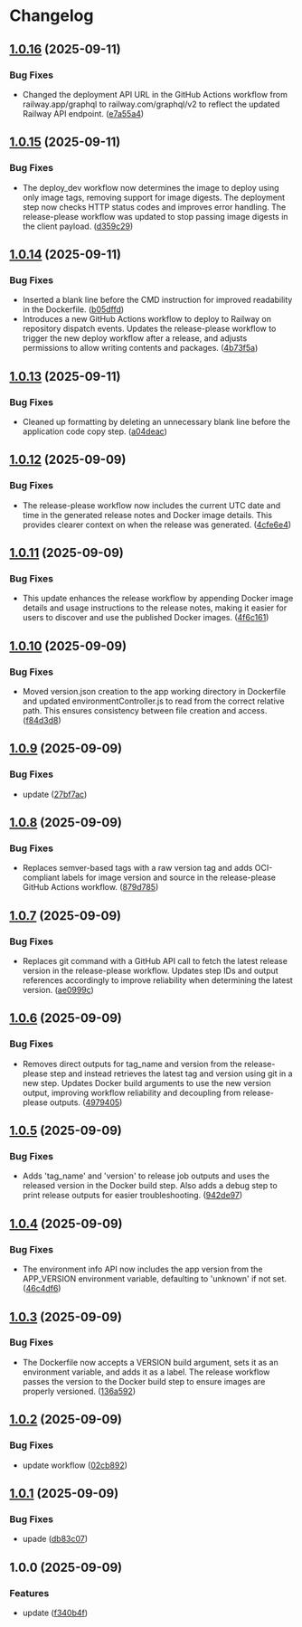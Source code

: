 # Changelog

## [1.0.16](https://github.com/MatiusRock1/hello-world-enviroments/compare/v1.0.15...v1.0.16) (2025-09-11)


### Bug Fixes

* Changed the deployment API URL in the GitHub Actions workflow from railway.app/graphql to railway.com/graphql/v2 to reflect the updated Railway API endpoint. ([e7a55a4](https://github.com/MatiusRock1/hello-world-enviroments/commit/e7a55a49d35dcdda8bd2a1128b33abde0f0a5a23))

## [1.0.15](https://github.com/MatiusRock1/hello-world-enviroments/compare/v1.0.14...v1.0.15) (2025-09-11)


### Bug Fixes

* The deploy_dev workflow now determines the image to deploy using only image tags, removing support for image digests. The deployment step now checks HTTP status codes and improves error handling. The release-please workflow was updated to stop passing image digests in the client payload. ([d359c29](https://github.com/MatiusRock1/hello-world-enviroments/commit/d359c292c20c59c28fd41f91162fe9886e642796))

## [1.0.14](https://github.com/MatiusRock1/hello-world-enviroments/compare/v1.0.13...v1.0.14) (2025-09-11)


### Bug Fixes

* Inserted a blank line before the CMD instruction for improved readability in the Dockerfile. ([b05dffd](https://github.com/MatiusRock1/hello-world-enviroments/commit/b05dffdffb42a7ae42af84d4e9b30b43fc122a9e))
* Introduces a new GitHub Actions workflow to deploy to Railway on repository dispatch events. Updates the release-please workflow to trigger the new deploy workflow after a release, and adjusts permissions to allow writing contents and packages. ([4b73f5a](https://github.com/MatiusRock1/hello-world-enviroments/commit/4b73f5ab25ad2a61306f6a3d32254013d1298720))

## [1.0.13](https://github.com/MatiusRock1/hello-world-enviroments/compare/v1.0.12...v1.0.13) (2025-09-11)


### Bug Fixes

* Cleaned up formatting by deleting an unnecessary blank line before the application code copy step. ([a04deac](https://github.com/MatiusRock1/hello-world-enviroments/commit/a04deac57eb0abf87c80833698df24225ef2b8da))

## [1.0.12](https://github.com/MatiusRock1/hello-world-enviroments/compare/v1.0.11...v1.0.12) (2025-09-09)


### Bug Fixes

* The release-please workflow now includes the current UTC date and time in the generated release notes and Docker image details. This provides clearer context on when the release was generated. ([4cfe6e4](https://github.com/MatiusRock1/hello-world-enviroments/commit/4cfe6e4fc3ab8095120f44909f02cf09cce3e92e))

## [1.0.11](https://github.com/MatiusRock1/hello-world-enviroments/compare/v1.0.10...v1.0.11) (2025-09-09)


### Bug Fixes

* This update enhances the release workflow by appending Docker image details and usage instructions to the release notes, making it easier for users to discover and use the published Docker images. ([4f6c161](https://github.com/MatiusRock1/hello-world-enviroments/commit/4f6c161a9078a083ea25d6d70142b844ba5cda87))

## [1.0.10](https://github.com/MatiusRock1/hello-world-enviroments/compare/v1.0.9...v1.0.10) (2025-09-09)


### Bug Fixes

* Moved version.json creation to the app working directory in Dockerfile and updated environmentController.js to read from the correct relative path. This ensures consistency between file creation and access. ([f84d3d8](https://github.com/MatiusRock1/hello-world-enviroments/commit/f84d3d863a5fa589b5843dff09e91872ce2665e5))

## [1.0.9](https://github.com/MatiusRock1/hello-world-enviroments/compare/v1.0.8...v1.0.9) (2025-09-09)


### Bug Fixes

* update ([27bf7ac](https://github.com/MatiusRock1/hello-world-enviroments/commit/27bf7ac6a66859204acc58fc2009c34d473350d9))

## [1.0.8](https://github.com/MatiusRock1/hello-world-enviroments/compare/v1.0.7...v1.0.8) (2025-09-09)


### Bug Fixes

* Replaces semver-based tags with a raw version tag and adds OCI-compliant labels for image version and source in the release-please GitHub Actions workflow. ([879d785](https://github.com/MatiusRock1/hello-world-enviroments/commit/879d785162febe9dd412439966543565c48688cf))

## [1.0.7](https://github.com/MatiusRock1/hello-world-enviroments/compare/v1.0.6...v1.0.7) (2025-09-09)


### Bug Fixes

* Replaces git command with a GitHub API call to fetch the latest release version in the release-please workflow. Updates step IDs and output references accordingly to improve reliability when determining the latest version. ([ae0999c](https://github.com/MatiusRock1/hello-world-enviroments/commit/ae0999c8728c08cf455efd86f49e6d1b309e3ed7))

## [1.0.6](https://github.com/MatiusRock1/hello-world-enviroments/compare/v1.0.5...v1.0.6) (2025-09-09)


### Bug Fixes

* Removes direct outputs for tag_name and version from the release-please step and instead retrieves the latest tag and version using git in a new step. Updates Docker build arguments to use the new version output, improving workflow reliability and decoupling from release-please outputs. ([4979405](https://github.com/MatiusRock1/hello-world-enviroments/commit/4979405e69e4def9133cae7337724196955aa4ad))

## [1.0.5](https://github.com/MatiusRock1/hello-world-enviroments/compare/v1.0.4...v1.0.5) (2025-09-09)


### Bug Fixes

* Adds 'tag_name' and 'version' to release job outputs and uses the released version in the Docker build step. Also adds a debug step to print release outputs for easier troubleshooting. ([942de97](https://github.com/MatiusRock1/hello-world-enviroments/commit/942de97666e2f1eb74252c777ebc3c00ae01d49e))

## [1.0.4](https://github.com/MatiusRock1/hello-world-enviroments/compare/v1.0.3...v1.0.4) (2025-09-09)


### Bug Fixes

* The environment info API now includes the app version from the APP_VERSION environment variable, defaulting to 'unknown' if not set. ([46c4df6](https://github.com/MatiusRock1/hello-world-enviroments/commit/46c4df6e5ad9ba1e7e4983ba12556cc4f6309d8c))

## [1.0.3](https://github.com/MatiusRock1/hello-world-enviroments/compare/v1.0.2...v1.0.3) (2025-09-09)


### Bug Fixes

* The Dockerfile now accepts a VERSION build argument, sets it as an environment variable, and adds it as a label. The release workflow passes the version to the Docker build step to ensure images are properly versioned. ([136a592](https://github.com/MatiusRock1/hello-world-enviroments/commit/136a59260931a7be9f61f576200e48c769057c84))

## [1.0.2](https://github.com/MatiusRock1/hello-world-enviroments/compare/v1.0.1...v1.0.2) (2025-09-09)


### Bug Fixes

* update workflow ([02cb892](https://github.com/MatiusRock1/hello-world-enviroments/commit/02cb892379b24cd83b1b8854c2e7bfe1260facc4))

## [1.0.1](https://github.com/MatiusRock1/hello-world-enviroments/compare/v1.0.0...v1.0.1) (2025-09-09)


### Bug Fixes

* upade ([db83c07](https://github.com/MatiusRock1/hello-world-enviroments/commit/db83c07d4dc9bd83bcb3a01b3b81c156402429b1))

## 1.0.0 (2025-09-09)


### Features

* update ([f340b4f](https://github.com/MatiusRock1/hello-world-enviroments/commit/f340b4f618d05055d9c7d98b885154f5823bd39f))
